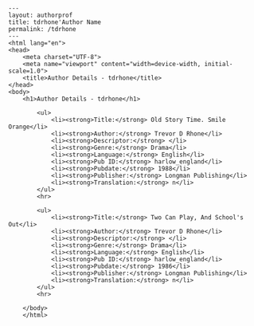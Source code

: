 
    ---
    layout: authorprof
    title: tdrhone'Author Name 
    permalink: /tdrhone
    ---
    <html lang="en">
    <head>
        <meta charset="UTF-8">
        <meta name="viewport" content="width=device-width, initial-scale=1.0">
        <title>Author Details - tdrhone</title>
    </head>
    <body>
        <h1>Author Details - tdrhone</h1>
        
            <ul>
                <li><strong>Title:</strong> Old Story Time. Smile Orange</li>
                <li><strong>Author:</strong> Trevor D Rhone</li>
                <li><strong>Descriptor:</strong> </li>
                <li><strong>Genre:</strong> Drama</li>
                <li><strong>Language:</strong> English</li>
                <li><strong>Pub ID:</strong> harlow_england</li>
                <li><strong>Pubdate:</strong> 1988</li>
                <li><strong>Publisher:</strong> Longman Publishing</li>
                <li><strong>Translation:</strong> n</li>
            </ul>
            <hr>
            
            <ul>
                <li><strong>Title:</strong> Two Can Play, And School's Out</li>
                <li><strong>Author:</strong> Trevor D Rhone</li>
                <li><strong>Descriptor:</strong> </li>
                <li><strong>Genre:</strong> Drama</li>
                <li><strong>Language:</strong> English</li>
                <li><strong>Pub ID:</strong> harlow_england</li>
                <li><strong>Pubdate:</strong> 1986</li>
                <li><strong>Publisher:</strong> Longman Publishing</li>
                <li><strong>Translation:</strong> n</li>
            </ul>
            <hr>
            
        </body>
        </html>
        